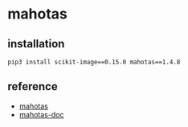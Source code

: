 # mahotas

## installation

```pip3 install scikit-image==0.15.0 mahotas==1.4.8```

## reference

* [mahotas](<https://github.com/luispedro/mahotas>)
* [mahotas-doc](http://mahotas.rtfd.io/)

